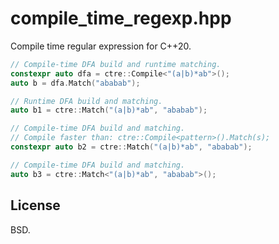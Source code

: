 compile_time_regexp.hpp
=======================

Compile time regular expression for C++20.

```cpp
// Compile-time DFA build and runtime matching.
constexpr auto dfa = ctre::Compile<"(a|b)*ab">();
auto b = dfa.Match("ababab");

// Runtime DFA build and matching.
auto b1 = ctre::Match("(a|b)*ab", "ababab");

// Compile-time DFA build and matching.
// Compile faster than: ctre::Compile<pattern>().Match(s);
constexpr auto b2 = ctre::Match("(a|b)*ab", "ababab");

// Compile-time DFA build and matching.
auto b3 = ctre::Match<"(a|b)*ab", "ababab">();
```

License
-------

BSD.

